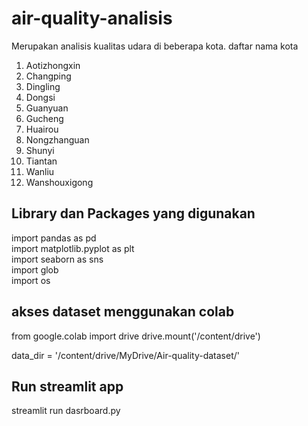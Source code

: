 # air-quality-analisis
Merupakan analisis kualitas udara di beberapa kota. 
daftar nama kota
1. Aotizhongxin
2. Changping
3. Dingling
4. Dongsi
5. Guanyuan
6. Gucheng
7. Huairou
8. Nongzhanguan
9. Shunyi
10. Tiantan
11. Wanliu
12. Wanshouxigong

## Library dan Packages yang digunakan

import pandas as pd\
import matplotlib.pyplot as plt\
import seaborn as sns\
import glob\
import os


## akses dataset menggunakan colab
from google.colab import drive
drive.mount('/content/drive')  

data_dir = '/content/drive/MyDrive/Air-quality-dataset/' 


## Run streamlit app
streamlit run dasrboard.py
